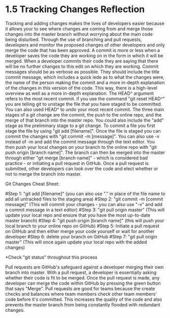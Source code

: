# 1.5 Tracking Changes Reflection

Tracking and adding changes makes the lives of developers easier because it allows your to see where changes are coming from and merge those changes into the master branch without worrying about the main code being disturbed.  Through the use of branching and pull requests, developers and monitor the proposed changes of other developers and only merge the code that has been approved. A commit is more or less when a developer saves the code they are working on in the form in which it will be merged.  When a developer commits their code they are saying that there will be no further changes to this edit on which they are working. Commit messages should be as verbose as possible.  They should include the title commit message, which includes a quick lede as to what the changes were, the name of the person making the commit and a more in-depth explanation of the changes in this version of the code.  This way, there is a high-level overview as well as a more in-depth explanation.  The HEAD^ argument refers to the most recent commit. if you use the command "git reset HEAD^" you are telling git to unstage the file that you have staged to be committed.  You can also used HEAD^ to undo your most recent commit.  The three main stages of a git change are the commit, the push to the online repo, and the merge of that branch into the master repo.  You could also include the "add" stage as the preliminary stage to a git change.  To commit a file you first stage the file by using "git add [filename]".  Once the file is staged you can commit the changes with "git commit -m [message]".  You can also use -v instead of -m and add the commit message through the text editor.  You then push your local changes on your branch to the online repo with "git push origin [branch name]".  The branch can then be merged into the master through either "git merge [branch name]" - which is considered bad practice - or initiating a pull request in GitHub.  Once a pull request is submitted, other developers can look over the code and elect whether or not to merge the branch into master.

Git Changes Cheat Sheet:

#Step 1: "git add [filename]" (you can also use "." in place of the file name to add all untracked files to the staging area)
#Step 2: "git commit -m [commit message]" (This will commit your changes - you can also use "-v" and add a commit message in a text editor)
#Step 3: "git pull origin master" (This will update your local repo and ensure that you have the most up-to-date master branch)
#Step 4: "git push origin [branch name]" (this will push your local branch to your online repo on GitHub)
#Step 5: Initiate a pull request on GitHub and then either merge your code yourself or wait for another developer
#Step 6: delete your branch on GitHub
#Step 7: "git pull origin master" (This will once again update your local repo with the added changes)

*Check "git status" throughout this process

Pull requests are GitHub's safeguard against a developer merging their own branch into master.  With a pull request, a developer is essentially asking whether their code is fit to be merged.  Once the pull request is made, any developer can merge the code within GitHub by pressing the green button that says "Merge". Pull requests are good for teams because the create checks and balances where team members check other team members' code before it's committed.  This increases the quality of the code and also prevents the master branch from being constantly flooded with redundant changes.